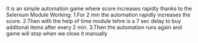 It is an simple automation game where score increases rapidly thanks to the Selenium Module 
Working:
1.For 2 min the automation rapidly increases the score.
2.Then with the help of time module tehre is a 7 sec delay to buy additonal items after every 2 min.
3.Then the automation runs again and game will stop when we close it manually
